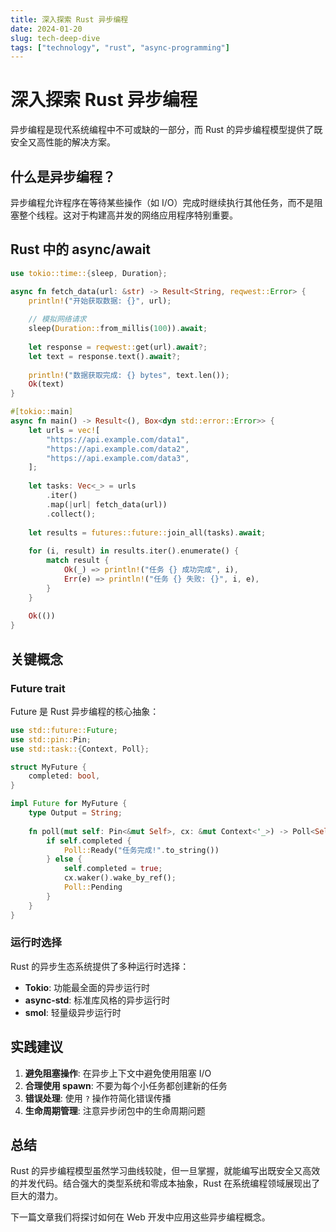```yaml
---
title: 深入探索 Rust 异步编程
date: 2024-01-20
slug: tech-deep-dive
tags: ["technology", "rust", "async-programming"]
---
```


# 深入探索 Rust 异步编程

异步编程是现代系统编程中不可或缺的一部分，而 Rust 的异步编程模型提供了既安全又高性能的解决方案。

## 什么是异步编程？

异步编程允许程序在等待某些操作（如 I/O）完成时继续执行其他任务，而不是阻塞整个线程。这对于构建高并发的网络应用程序特别重要。

## Rust 中的 async/await

```rust
use tokio::time::{sleep, Duration};

async fn fetch_data(url: &str) -> Result<String, reqwest::Error> {
    println!("开始获取数据: {}", url);
    
    // 模拟网络请求
    sleep(Duration::from_millis(100)).await;
    
    let response = reqwest::get(url).await?;
    let text = response.text().await?;
    
    println!("数据获取完成: {} bytes", text.len());
    Ok(text)
}

#[tokio::main]
async fn main() -> Result<(), Box<dyn std::error::Error>> {
    let urls = vec![
        "https://api.example.com/data1",
        "https://api.example.com/data2",
        "https://api.example.com/data3",
    ];
    
    let tasks: Vec<_> = urls
        .iter()
        .map(|url| fetch_data(url))
        .collect();
    
    let results = futures::future::join_all(tasks).await;
    
    for (i, result) in results.iter().enumerate() {
        match result {
            Ok(_) => println!("任务 {} 成功完成", i),
            Err(e) => println!("任务 {} 失败: {}", i, e),
        }
    }
    
    Ok(())
}
```

## 关键概念

### Future trait

Future 是 Rust 异步编程的核心抽象：

```rust
use std::future::Future;
use std::pin::Pin;
use std::task::{Context, Poll};

struct MyFuture {
    completed: bool,
}

impl Future for MyFuture {
    type Output = String;
    
    fn poll(mut self: Pin<&mut Self>, cx: &mut Context<'_>) -> Poll<Self::Output> {
        if self.completed {
            Poll::Ready("任务完成!".to_string())
        } else {
            self.completed = true;
            cx.waker().wake_by_ref();
            Poll::Pending
        }
    }
}
```

### 运行时选择

Rust 的异步生态系统提供了多种运行时选择：

- **Tokio**: 功能最全面的异步运行时
- **async-std**: 标准库风格的异步运行时
- **smol**: 轻量级异步运行时

## 实践建议

1. **避免阻塞操作**: 在异步上下文中避免使用阻塞 I/O
2. **合理使用 spawn**: 不要为每个小任务都创建新的任务
3. **错误处理**: 使用 `?` 操作符简化错误传播
4. **生命周期管理**: 注意异步闭包中的生命周期问题

## 总结

Rust 的异步编程模型虽然学习曲线较陡，但一旦掌握，就能编写出既安全又高效的并发代码。结合强大的类型系统和零成本抽象，Rust 在系统编程领域展现出了巨大的潜力。

下一篇文章我们将探讨如何在 Web 开发中应用这些异步编程概念。